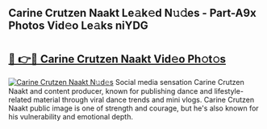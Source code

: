 ## Carine Crutzen Naakt Le𝚊k𝚎d N𝚞𝚍es - Part-A9x Photos Vid𝚎o Le𝚊ks niYDG

# <h2><a href="http://fb4xy97.evod.top/?m=Carine+Crutzen+Naakt">🔗 👉🔴 Carine Crutzen Naakt Vid𝚎o Ph𝚘t𝚘s</a></h2>

[![Carine Crutzen Naakt N𝚞d𝚎s](https://i.imgur.com/8V9OHl7.gif)](http://fb4xy97.evod.top/?m=Carine+Crutzen+Naakt)
Social media sensation Carine Crutzen Naakt and content producer, known for publishing dance and lifestyle-related material through viral dance trends and mini vlogs. Carine Crutzen Naakt public image is one of strength and courage, but he's also known for his vulnerability and emotional depth. 
